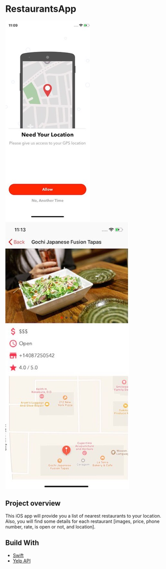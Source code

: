 # RestaurantsApp

![restaurantsapp1](https://github.com/nrshoudi/RestaurantsApp/blob/master/view1.jpg)
![restaurantsapp2](https://github.com/nrshoudi/RestaurantsApp/blob/master/view2.jpg)



## Project overview
This iOS app will provide you a list of nearest restaurants to your location. Also, you will find some details for each restaurant [images, price, phone number, rate, is open or not, and location].


## Build With
* [Swift](https://swift.org/documentation/)
* [Yelp API](https://www.yelp.com/developers)
